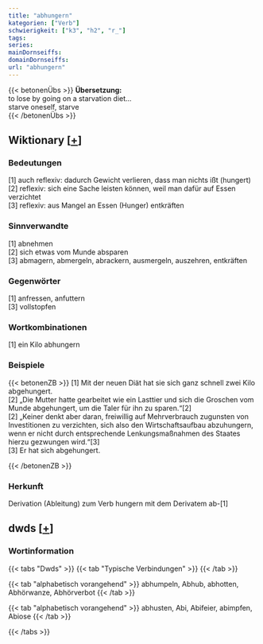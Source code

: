 ```yaml
---
title: "abhungern"
kategorien: ["Verb"]
schwierigkeit: ["k3", "h2", "r_"]
tags:
series:
mainDornseiffs:
domainDornseiffs:
url: "abhungern"
---
```


{{< betonenÜbs >}}
**Übersetzung:**  
to lose by going on a starvation diet...  
starve oneself, starve  
{{< /betonenÜbs >}}

## Wiktionary [[+](https://de.wiktionary.org/wiki/abhungern)]

### Bedeutungen
[1] auch reflexiv: dadurch Gewicht verlieren, dass man nichts ißt (hungert)  
[2] reflexiv: sich eine Sache leisten können, weil man dafür auf Essen verzichtet  
[3] reflexiv: aus Mangel an Essen (Hunger) entkräften  

### Sinnverwandte
[1] abnehmen  
[2] sich etwas vom Munde absparen  
[3] abmagern, abmergeln, abrackern, ausmergeln, auszehren, entkräften  

### Gegenwörter
[1] anfressen, anfuttern  
[3] vollstopfen  

### Wortkombinationen
[1] ein Kilo abhungern  

### Beispiele
{{< betonenZB >}}
[1] Mit der neuen Diät hat sie sich ganz schnell zwei Kilo abgehungert.  
[2] „Die Mutter hatte gearbeitet wie ein Lasttier und sich die Groschen vom Munde abgehungert, um die Taler für ihn zu sparen.“[2]  
[2] „Keiner denkt aber daran, freiwillig auf Mehrverbrauch zugunsten von Investitionen zu verzichten, sich also den Wirtschaftsaufbau abzuhungern, wenn er nicht durch entsprechende Lenkungsmaßnahmen des Staates hierzu gezwungen wird.“[3]  
[3] Er hat sich abgehungert.  

{{< /betonenZB >}}
### Herkunft
Derivation (Ableitung) zum Verb hungern mit dem Derivatem ab-[1]  



## dwds [[+](https://www.dwds.de/wb/abhungern)]

### Wortinformation
{{< tabs "Dwds" >}}
{{< tab "Typische Verbindungen" >}}
{{< /tab >}}

{{< tab "alphabetisch vorangehend" >}}
abhumpeln, Abhub, abhotten, Abhörwanze, Abhörverbot
{{< /tab >}}

{{< tab "alphabetisch vorangehend" >}}
abhusten, Abi, Abifeier, abimpfen, Abiose
{{< /tab >}}

{{< /tabs >}}

